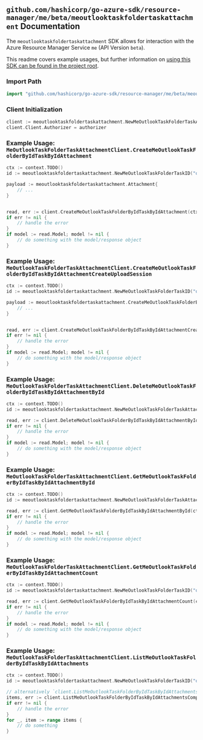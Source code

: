 
## `github.com/hashicorp/go-azure-sdk/resource-manager/me/beta/meoutlooktaskfoldertaskattachment` Documentation

The `meoutlooktaskfoldertaskattachment` SDK allows for interaction with the Azure Resource Manager Service `me` (API Version `beta`).

This readme covers example usages, but further information on [using this SDK can be found in the project root](https://github.com/hashicorp/go-azure-sdk/tree/main/docs).

### Import Path

```go
import "github.com/hashicorp/go-azure-sdk/resource-manager/me/beta/meoutlooktaskfoldertaskattachment"
```


### Client Initialization

```go
client := meoutlooktaskfoldertaskattachment.NewMeOutlookTaskFolderTaskAttachmentClientWithBaseURI("https://management.azure.com")
client.Client.Authorizer = authorizer
```


### Example Usage: `MeOutlookTaskFolderTaskAttachmentClient.CreateMeOutlookTaskFolderByIdTaskByIdAttachment`

```go
ctx := context.TODO()
id := meoutlooktaskfoldertaskattachment.NewMeOutlookTaskFolderTaskID("outlookTaskFolderIdValue", "outlookTaskIdValue")

payload := meoutlooktaskfoldertaskattachment.Attachment{
	// ...
}


read, err := client.CreateMeOutlookTaskFolderByIdTaskByIdAttachment(ctx, id, payload)
if err != nil {
	// handle the error
}
if model := read.Model; model != nil {
	// do something with the model/response object
}
```


### Example Usage: `MeOutlookTaskFolderTaskAttachmentClient.CreateMeOutlookTaskFolderByIdTaskByIdAttachmentCreateUploadSession`

```go
ctx := context.TODO()
id := meoutlooktaskfoldertaskattachment.NewMeOutlookTaskFolderTaskID("outlookTaskFolderIdValue", "outlookTaskIdValue")

payload := meoutlooktaskfoldertaskattachment.CreateMeOutlookTaskFolderByIdTaskByIdAttachmentCreateUploadSessionRequest{
	// ...
}


read, err := client.CreateMeOutlookTaskFolderByIdTaskByIdAttachmentCreateUploadSession(ctx, id, payload)
if err != nil {
	// handle the error
}
if model := read.Model; model != nil {
	// do something with the model/response object
}
```


### Example Usage: `MeOutlookTaskFolderTaskAttachmentClient.DeleteMeOutlookTaskFolderByIdTaskByIdAttachmentById`

```go
ctx := context.TODO()
id := meoutlooktaskfoldertaskattachment.NewMeOutlookTaskFolderTaskAttachmentID("outlookTaskFolderIdValue", "outlookTaskIdValue", "attachmentIdValue")

read, err := client.DeleteMeOutlookTaskFolderByIdTaskByIdAttachmentById(ctx, id)
if err != nil {
	// handle the error
}
if model := read.Model; model != nil {
	// do something with the model/response object
}
```


### Example Usage: `MeOutlookTaskFolderTaskAttachmentClient.GetMeOutlookTaskFolderByIdTaskByIdAttachmentById`

```go
ctx := context.TODO()
id := meoutlooktaskfoldertaskattachment.NewMeOutlookTaskFolderTaskAttachmentID("outlookTaskFolderIdValue", "outlookTaskIdValue", "attachmentIdValue")

read, err := client.GetMeOutlookTaskFolderByIdTaskByIdAttachmentById(ctx, id)
if err != nil {
	// handle the error
}
if model := read.Model; model != nil {
	// do something with the model/response object
}
```


### Example Usage: `MeOutlookTaskFolderTaskAttachmentClient.GetMeOutlookTaskFolderByIdTaskByIdAttachmentCount`

```go
ctx := context.TODO()
id := meoutlooktaskfoldertaskattachment.NewMeOutlookTaskFolderTaskID("outlookTaskFolderIdValue", "outlookTaskIdValue")

read, err := client.GetMeOutlookTaskFolderByIdTaskByIdAttachmentCount(ctx, id)
if err != nil {
	// handle the error
}
if model := read.Model; model != nil {
	// do something with the model/response object
}
```


### Example Usage: `MeOutlookTaskFolderTaskAttachmentClient.ListMeOutlookTaskFolderByIdTaskByIdAttachments`

```go
ctx := context.TODO()
id := meoutlooktaskfoldertaskattachment.NewMeOutlookTaskFolderTaskID("outlookTaskFolderIdValue", "outlookTaskIdValue")

// alternatively `client.ListMeOutlookTaskFolderByIdTaskByIdAttachments(ctx, id)` can be used to do batched pagination
items, err := client.ListMeOutlookTaskFolderByIdTaskByIdAttachmentsComplete(ctx, id)
if err != nil {
	// handle the error
}
for _, item := range items {
	// do something
}
```
